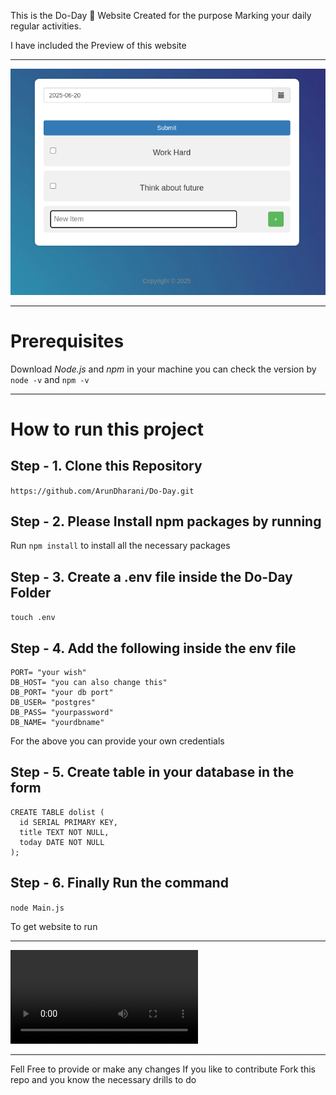This is the Do-Day :rocket:  Website Created for the purpose Marking your daily regular activities.

I have included the Preview of this website

---

![Preview](./Preview.png)

---

# Prerequisites
Download *Node.js* and *npm* in your machine
you can check the version by 
`node -v` and `npm -v`

---

# How to run this project 

## Step - 1. Clone this Repository
`https://github.com/ArunDharani/Do-Day.git`

## Step - 2. Please Install npm packages by running
Run `npm install` to install all the necessary packages

## Step - 3. Create a .env file inside the Do-Day Folder
`touch .env`

## Step - 4. Add the following inside the env file
```
PORT= "your wish"
DB_HOST= "you can also change this"
DB_PORT= "your db port"  
DB_USER= "postgres"
DB_PASS= "yourpassword"
DB_NAME= "yourdbname"

```
For the above you can provide your own credentials

## Step - 5. Create table in your database in the form 
```
CREATE TABLE dolist (
  id SERIAL PRIMARY KEY,
  title TEXT NOT NULL,
  today DATE NOT NULL
);
```

## Step - 6. Finally Run the command 
```node Main.js```

To get website to run

---

![Demo video](./Demo.mp4)

---

Fell Free to provide or make any changes 
If you like to contribute 
Fork this repo 
and you know the necessary drills to do 
